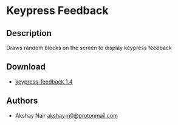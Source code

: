 Keypress Feedback
=========

Description
-----------
Draws random blocks on the screen to display keypress feedback

Download
--------
* [keypress-feedback 1.4](https://patch-diff.githubusercontent.com/raw/phenax/bslock/pull/2.diff)

Authors
-------
* Akshay Nair <akshay-n0@protonmail.com>

